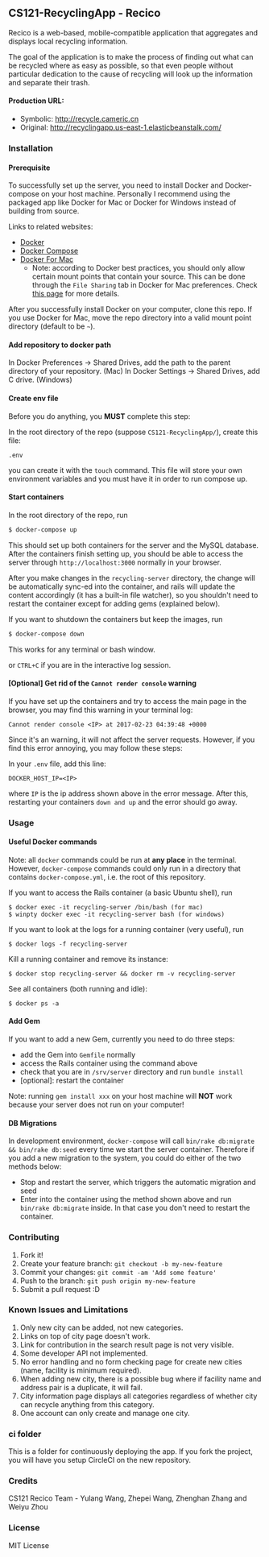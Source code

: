 ## CS121-RecyclingApp - Recico

Recico is a web-based, mobile-compatible application that aggregates and displays local recycling information. 

The goal of the application is to make the process of finding out what can be recycled where as easy as possible, so that even people without particular dedication to the cause of recycling will look up the information and separate their trash. 

#### Production URL:

- Symbolic: http://recycle.cameric.cn
- Original: http://recyclingapp.us-east-1.elasticbeanstalk.com/ 

### Installation

#### Prerequisite

To successfully set up the server, 
you need to install Docker and 
Docker-compose on your host machine.
Personally I recommend using the 
packaged app like Docker for Mac or
Docker for Windows instead of building
from source. 

Links to related websites:

  - [Docker](https://www.docker.com/)
  - [Docker Compose](https://docs.docker.com/compose/)
  - [Docker For Mac](https://www.docker.com/docker-mac)
    - Note: according to Docker best practices, you should only allow certain mount points that contain your source.
      This can be done through the `File Sharing` tab in Docker for Mac preferences. Check [this page](https://docs.docker.com/docker-for-mac/osxfs/)
      for more details.
      
After you successfully install Docker on your computer, clone this repo.
If you use Docker for Mac, move the repo directory into a valid mount point directory
(default to be `~`).

#### Add repository to docker path

In Docker Preferences -> Shared Drives, add the path to the parent directory of your repository. (Mac)
In Docker Settings -> Shared Drives, add C drive. (Windows)

#### Create env file

Before you do anything, you **MUST** complete this step:

In the root directory of the repo (suppose `CS121-RecyclingApp/`), create this file:

```
.env
```

you can create it with the `touch` command. 
This file will store your own environment variables and you must
have it in order to run compose up.

#### Start containers

In the root directory of the repo, run

```bash
$ docker-compose up
```

This should set up both containers
for the server and the MySQL database.
After the containers finish setting up,
you should be able to access the server through
`http://localhost:3000` normally in 
your browser.

After you make changes in the `recycling-server`
directory, the change will be automatically
sync-ed into the container, and rails
 will update the content accordingly (it 
has a built-in file watcher), so you 
shouldn't need to restart the container 
except for adding gems (explained below).

If you want to shutdown the containers
but keep the images, run

```bash
$ docker-compose down
```
This works for any terminal or bash window.

or `CTRL+C` if you are in the interactive log session. 

#### [Optional] Get rid of the `Cannot render console` warning

If you have set up the containers and try
to access the main page in the browser, you may
find this warning in your terminal log:

```text
Cannot render console <IP> at 2017-02-23 04:39:48 +0000
```

Since it's an warning, it will not affect the server
requests. However, if you find this error annoying,
you may follow these steps:

In your `.env` file, add this line:

```text
DOCKER_HOST_IP=<IP>
```

where `IP` is the ip address shown above in the error message.
After this, restarting your containers `down and up`
and the error should go away.

### Usage

#### Useful Docker commands

Note: all `docker` commands could
be run at **any place** in the terminal.
However, `docker-compose` commands
could only run in a directory that
contains `docker-compose.yml`, i.e.
the root of this repository.

If you want to access the Rails 
container (a basic Ubuntu shell),
run

```
$ docker exec -it recycling-server /bin/bash (for mac)
$ winpty docker exec -it recycling-server bash (for windows)
```

If you want to look at the logs
for a running container (very useful),
run

```
$ docker logs -f recycling-server
```

Kill a running container and remove its instance:

```
$ docker stop recycling-server && docker rm -v recycling-server
```

See all containers (both running and idle):

```
$ docker ps -a
```

#### Add Gem

If you want to add a new Gem,
currently you need to do three steps:
  - add the Gem into `Gemfile` normally
  - access the Rails container using the command above
  - check that you are in `/srv/server` directory and run `bundle install`
  - [optional]: restart the container

  
Note: running `gem install xxx` 
on your host machine will **NOT** work because 
your server does not run on your computer!

#### DB Migrations

In development environment, `docker-compose` will call
`bin/rake db:migrate && bin/rake db:seed` every time we start the server container.
Therefore if you add a new migration to the system, 
you could do either of the two methods below:

- Stop and restart the server, which triggers the automatic migration and seed
- Enter into the container using the method shown above and run `bin/rake db:migrate`
  inside. In that case you don't need to restart the container.

### Contributing

1. Fork it!
2. Create your feature branch: `git checkout -b my-new-feature`
3. Commit your changes: `git commit -am 'Add some feature'`
4. Push to the branch: `git push origin my-new-feature`
5. Submit a pull request :D

### Known Issues and Limitations
1. Only new city can be added, not new categories.
2. Links on top of city page doesn't work.
3. Link for contribution in the search result page is not very visible.
4. Some developer API not implemented. 
5. No error handling and no form checking page for create new cities (name, facility is minimum required). 
6. When adding new city, there is a possible bug where if facility name and address pair is a duplicate, it will fail. 
7. City information page displays all categories regardless of whether city can recycle anything from this category.
8. One account can only create and manage one city.

### ci folder
This is a folder for continuously deploying the app. If you fork the project, you will have you setup CircleCI on the new repository.

### Credits

CS121 Recico Team - Yulang Wang, Zhepei Wang, Zhenghan Zhang and Weiyu Zhou

### License

MIT License
